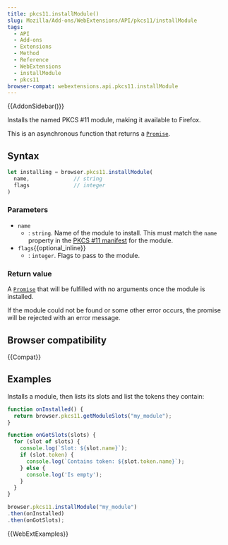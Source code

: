 ```yaml
---
title: pkcs11.installModule()
slug: Mozilla/Add-ons/WebExtensions/API/pkcs11/installModule
tags:
  - API
  - Add-ons
  - Extensions
  - Method
  - Reference
  - WebExtensions
  - installModule
  - pkcs11
browser-compat: webextensions.api.pkcs11.installModule
---
```

{{AddonSidebar()}}

Installs the named PKCS #11 module, making it available to Firefox.

This is an asynchronous function that returns a [`Promise`](/en-US/docs/Web/JavaScript/Reference/Global_Objects/Promise).

## Syntax

```js
let installing = browser.pkcs11.installModule(
  name,              // string
  flags              // integer
)
```

### Parameters

- `name`
  - : `string`. Name of the module to install. This must match the `name` property in the [PKCS #11 manifest](/en-US/docs/Mozilla/Add-ons/WebExtensions/Native_manifests#pkcs_11_manifests) for the module.
- `flags`{{optional_inline}}
  - : `integer`. Flags to pass to the module.

### Return value

A [`Promise`](/en-US/docs/Web/JavaScript/Reference/Global_Objects/Promise) that will be fulfilled with no arguments once the module is installed.

If the module could not be found or some other error occurs, the promise will be rejected with an error message.

## Browser compatibility

{{Compat}}

## Examples

Installs a module, then lists its slots and list the tokens they contain:

```js
function onInstalled() {
  return browser.pkcs11.getModuleSlots("my_module");
}

function onGotSlots(slots) {
  for (slot of slots) {
    console.log(`Slot: ${slot.name}`);
    if (slot.token) {
      console.log(`Contains token: ${slot.token.name}`);
    } else {
      console.log('Is empty');
    }
  }
}

browser.pkcs11.installModule("my_module")
.then(onInstalled)
.then(onGotSlots);
```

{{WebExtExamples}}

